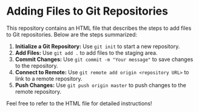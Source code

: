 # Adding Files to Git Repositories

This repository contains an HTML file that describes the steps to add files to Git repositories. Below are the steps summarized:

1. **Initialize a Git Repository:** Use `git init` to start a new repository.
2. **Add Files:** Use `git add .` to add files to the staging area.
3. **Commit Changes:** Use `git commit -m "Your message"` to save changes to the repository.
4. **Connect to Remote:** Use `git remote add origin <repository URL>` to link to a remote repository.
5. **Push Changes:** Use `git push origin master` to push changes to the remote repository.

Feel free to refer to the HTML file for detailed instructions!